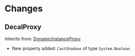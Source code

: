 # Changes
## DecalProxy
Inherits from: [DynamicInstanceProxy](#DynamicInstanceProxy)
- New property added: `CastShadows` of type ``System.Boolean``
